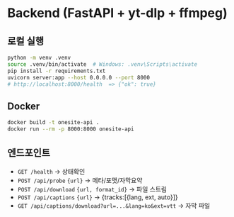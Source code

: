 
# Backend (FastAPI + yt-dlp + ffmpeg)

## 로컬 실행
```bash
python -m venv .venv
source .venv/bin/activate  # Windows: .venv\Scripts\activate
pip install -r requirements.txt
uvicorn server:app --host 0.0.0.0 --port 8000
# http://localhost:8000/health  => {"ok": true}
```

## Docker
```bash
docker build -t onesite-api .
docker run --rm -p 8000:8000 onesite-api
```

## 엔드포인트
- `GET /health` → 상태확인
- `POST /api/probe` `{url}` → 메타/포맷/자막요약
- `POST /api/download` `{url, format_id}` → 파일 스트림
- `POST /api/captions` `{url}` → {tracks:[{lang, ext, auto}]}
- `GET /api/captions/download?url=...&lang=ko&ext=vtt` → 자막 파일
